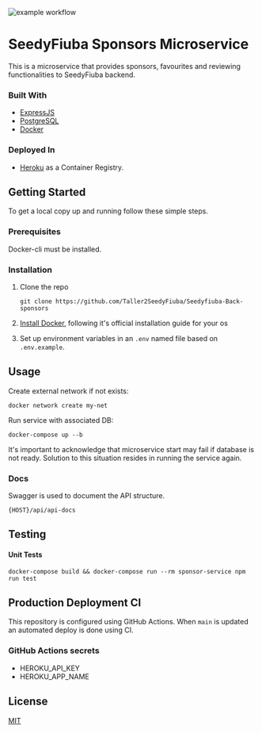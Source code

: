 ![example workflow](https://github.com/Taller2SeedyFiuba/Seedyfiuba-Back-sponsors/actions/workflows/main.yml/badge.svg)

# SeedyFiuba Sponsors Microservice

This is a microservice that provides sponsors, favourites and reviewing functionalities to SeedyFiuba backend.

### Built With

* [ExpressJS](https://expressjs.com/)
* [PostgreSQL](https://www.postgresql.org/)
* [Docker](https://www.docker.com/)

### Deployed In

* [Heroku](https://www.heroku.com/) as a Container Registry.

## Getting Started

To get a local copy up and running follow these simple steps.

### Prerequisites

Docker-cli must be installed. 

### Installation

1. Clone the repo
   ```git
   git clone https://github.com/Taller2SeedyFiuba/Seedyfiuba-Back-sponsors
   ```
2. [Install Docker](https://docs.docker.com/engine/install/), following it's official installation guide for your os

3. Set up environment variables in an ```.env``` named file based on ```.env.example```.

## Usage
Create external network if not exists:

```docker
docker network create my-net
```

Run service with associated DB:

```docker
docker-compose up --b
```

It's important to acknowledge that microservice start may fail if database is not ready. Solution to this situation resides in running the service again.

### Docs

Swagger is used to document the API structure. 
```
{HOST}/api/api-docs
```

## Testing

#### Unit Tests
```
docker-compose build && docker-compose run --rm sponsor-service npm run test
```

## Production Deployment CI

This repository is configured using GitHub Actions. When ```main``` is updated an automated deploy is done using CI.

### GitHub Actions secrets

* HEROKU_API_KEY
* HEROKU_APP_NAME

## License
[MIT](https://choosealicense.com/licenses/mit/)
